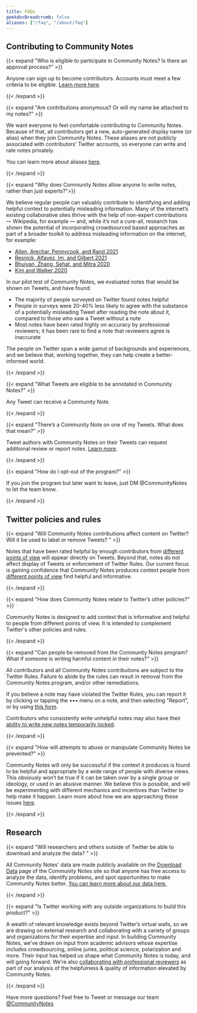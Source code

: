 ```yaml
---
title: FAQs
geekdocBreadcrumb: false
aliases: ["/faq", "/about/faq"]
---
```


## Contributing to Community Notes

{{< expand "Who is eligible to participate in Community Notes? Is there an approval process?" >}}

Anyone can sign up to become contributors. Accounts must meet a few criteria to be eligible. [Learn more here](../signup/).

{{< /expand >}}

{{< expand "Are contributions anonymous? Or will my name be attached to my notes?" >}}

We want everyone to feel comfortable contributing to Community Notes. Because of that, all contributors get a new, auto-generated display name (or alias) when they join Community Notes. These aliases are not publicly associated with contributors’ Twitter accounts, so everyone can write and rate notes privately.

You can learn more about aliases [here](../aliases).

{{< /expand >}}

{{< expand "Why does Community Notes allow anyone to write notes, rather than just experts?">}}

We believe regular people can valuably contribute to identifying and adding helpful context to potentially misleading information. Many of the internet’s existing collaborative sites thrive with the help of non-expert contributions — Wikipedia, for example — and, while it’s not a cure-all, research has shown the potential of incorporating crowdsourced based approaches as part of a broader toolkit to address misleading information on the internet, for example:

- [Allen, Arechar, Pennycook, and Rand 2021](https://www.science.org/doi/10.1126/sciadv.abf4393)
- [Resnick, Alfayez, Im, and Gilbert 2021](https://arxiv.org/abs/2108.07898)
- [Bhuiyan, Zhang, Sehat, and Mitra 2020](https://arxiv.org/pdf/2008.09533.pdf)
- [Kim and Walker 2020](https://misinforeview.hks.harvard.edu/article/leveraging-volunteer-fact-checking-to-identify-misinformation-about-covid-19-in-social-media/)

In our pilot test of Community Notes, we evaluated notes that would be shown on Tweets, and have found:

- The majority of people surveyed on Twitter found notes helpful
- People in surveys were 20-40% less likely to agree with the substance of a potentially misleading Tweet after reading the note about it, compared to those who saw a Tweet without a note
- Most notes have been rated highly on accuracy by professional reviewers; it has been rare to find a note that reviewers agree is inaccurate

The people on Twitter span a wide gamut of backgrounds and experiences, and we believe that, working together, they can help create a better-informed world.

{{< /expand >}}

{{< expand "What Tweets are eligible to be annotated in Community Notes?" >}}

Any Tweet can receive a Community Note.

{{< /expand >}}

{{< expand "There’s a Community Note on one of my Tweets. What does that mean?" >}}

Tweet authors with Community Notes on their Tweets can request additional review or report notes. [Learn more](../additional-review/).

{{< /expand >}}

{{< expand "How do I opt-out of the program?" >}}

If you join the program but later want to leave, just DM @CommunityNotes to let the team know.

{{< /expand >}}

## Twitter policies and rules

{{< expand "Will Community Notes contributions affect content on Twitter? Will it be used to label or remove Tweets? " >}}

Notes that have been rated helpful by enough contributors from [different points of view](../diversity/) will appear directly on Tweets. Beyond that, notes do not affect display of Tweets or enforcement of Twitter Rules. Our current focus is gaining confidence that Community Notes produces context people from [different points of view](../diversity/) find helpful and informative.

{{< /expand >}}

{{< expand "How does Community Notes relate to Twitter’s other policies?" >}}

Community Notes is designed to add context that is informative and helpful to people from different points of view. It is intended to complement Twitter's other policies and rules.

{{< /expand >}}

{{< expand "Can people be removed from the Community Notes program? What if someone is writing harmful content in their notes?" >}}

All contributors and all Community Notes contributions are subject to the Twitter Rules. Failure to abide by the rules can result in removal from the Community Notes program, and/or other remediations.

If you believe a note may have violated the Twitter Rules, you can report it by clicking or tapping the ••• menu on a note, and then selecting "Report”, or by using [this form](https://help.twitter.com/en/forms/community-note).

Contributors who consistently write unhelpful notes may also have their [ability to write new notes temporarily locked](../writing-ability).

{{< /expand >}}

{{< expand "How will attempts to abuse or manipulate Community Notes be prevented?" >}}

Community Notes will only be successful if the context it produces is found to be helpful and appropriate by a wide range of people with diverse views. This obviously won’t be true if it can be taken over by a single group or ideology, or used in an abusive manner. We believe this is possible, and will be experimenting with different mechanics and incentives than Twitter to help make it happen. Learn more about how we are approaching these issues [here](../challenges).

{{< /expand >}}

## Research

{{< expand "Will researchers and others outside of Twitter be able to download and analyze the data? " >}}

All Community Notes' data are made publicly available on the [Download Data](https://twitter.com/i/communitynotes/download-data) page of the Community Notes site so that anyone has free access to analyze the data, identify problems, and spot opportunities to make Community Notes better. [You can learn more about our data here.](../data)

{{< /expand >}}

{{< expand "Is Twitter working with any outside organizations to build this product?" >}}

A wealth of relevant knowledge exists beyond Twitter’s virtual walls, so we are drawing on external research and collaborating with a variety of groups and organizations for their expertise and input. In building Community Notes, we’ve drawn on input from academic advisors whose expertise includes crowdsourcing, online juries, political science, polarization and more. Their input has helped us shape what Community Notes is today, and will going forward. We’re also [collaborating with professional reviewers](https://twitter.com/communitynotes/status/1422293696041603081) as part of our analysis of the helpfulness & quality of information elevated by Community Notes.

{{< /expand >}}

Have more questions? Feel free to Tweet or message our team [@CommunityNotes](https://twitter.com/communitynotes)
